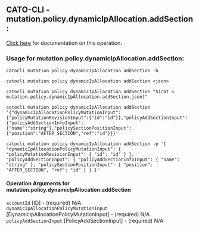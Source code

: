
## CATO-CLI - mutation.policy.dynamicIpAllocation.addSection:
[Click here](https://api.catonetworks.com/documentation/#mutation-mutation.policy.dynamicIpAllocation.addSection) for documentation on this operation.

### Usage for mutation.policy.dynamicIpAllocation.addSection:

`catocli mutation policy dynamicIpAllocation addSection -h`

`catocli mutation policy dynamicIpAllocation addSection <json>`

`catocli mutation policy dynamicIpAllocation addSection "$(cat < mutation.policy.dynamicIpAllocation.addSection.json)"`

`catocli mutation policy dynamicIpAllocation addSection '{"dynamicIpAllocationPolicyMutationInput":{"policyMutationRevisionInput":{"id":"id"}},"policyAddSectionInput":{"policyAddSectionInfoInput":{"name":"string"},"policySectionPositionInput":{"position":"AFTER_SECTION","ref":"id"}}}'`

`catocli mutation policy dynamicIpAllocation addSection -p '{
    "dynamicIpAllocationPolicyMutationInput": {
        "policyMutationRevisionInput": {
            "id": "id"
        }
    },
    "policyAddSectionInput": {
        "policyAddSectionInfoInput": {
            "name": "string"
        },
        "policySectionPositionInput": {
            "position": "AFTER_SECTION",
            "ref": "id"
        }
    }
}'`


#### Operation Arguments for mutation.policy.dynamicIpAllocation.addSection ####

`accountId` [ID] - (required) N/A    
`dynamicIpAllocationPolicyMutationInput` [DynamicIpAllocationPolicyMutationInput] - (required) N/A    
`policyAddSectionInput` [PolicyAddSectionInput] - (required) N/A    
